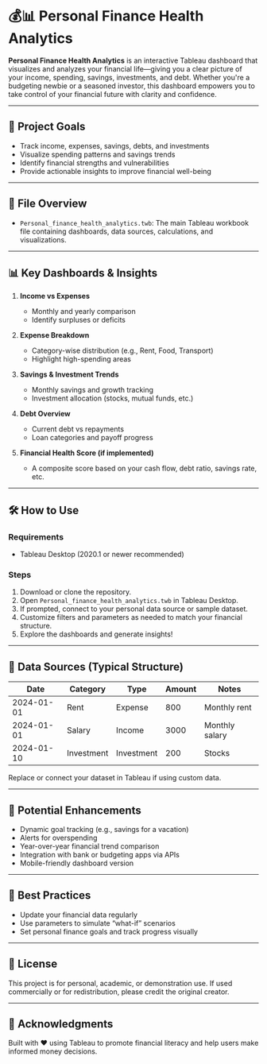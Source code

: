 # 💰📊 Personal Finance Health Analytics

**Personal Finance Health Analytics** is an interactive Tableau dashboard that visualizes and analyzes your financial life—giving you a clear picture of your income, spending, savings, investments, and debt. Whether you're a budgeting newbie or a seasoned investor, this dashboard empowers you to take control of your financial future with clarity and confidence.

---

## 🎯 Project Goals

- Track income, expenses, savings, debts, and investments
- Visualize spending patterns and savings trends
- Identify financial strengths and vulnerabilities
- Provide actionable insights to improve financial well-being

---

## 🧩 File Overview

- `Personal_finance_health_analytics.twb`: The main Tableau workbook file containing dashboards, data sources, calculations, and visualizations.

---

## 📊 Key Dashboards & Insights

1. **Income vs Expenses**
   - Monthly and yearly comparison
   - Identify surpluses or deficits

2. **Expense Breakdown**
   - Category-wise distribution (e.g., Rent, Food, Transport)
   - Highlight high-spending areas

3. **Savings & Investment Trends**
   - Monthly savings and growth tracking
   - Investment allocation (stocks, mutual funds, etc.)

4. **Debt Overview**
   - Current debt vs repayments
   - Loan categories and payoff progress

5. **Financial Health Score (if implemented)**
   - A composite score based on your cash flow, debt ratio, savings rate, etc.

---

## 🛠 How to Use

### Requirements
- Tableau Desktop (2020.1 or newer recommended)

### Steps
1. Download or clone the repository.
2. Open `Personal_finance_health_analytics.twb` in Tableau Desktop.
3. If prompted, connect to your personal data source or sample dataset.
4. Customize filters and parameters as needed to match your financial structure.
5. Explore the dashboards and generate insights!

---

## 🧠 Data Sources (Typical Structure)

| Date       | Category     | Type       | Amount | Notes          |
|------------|--------------|------------|--------|----------------|
| 2024-01-01 | Rent         | Expense    | 800    | Monthly rent   |
| 2024-01-01 | Salary       | Income     | 3000   | Monthly salary |
| 2024-01-10 | Investment   | Investment | 200    | Stocks         |

Replace or connect your dataset in Tableau if using custom data.

---

## 🔮 Potential Enhancements

- Dynamic goal tracking (e.g., savings for a vacation)
- Alerts for overspending
- Year-over-year financial trend comparison
- Integration with bank or budgeting apps via APIs
- Mobile-friendly dashboard version

---

## 📌 Best Practices

- Update your financial data regularly
- Use parameters to simulate “what-if” scenarios
- Set personal finance goals and track progress visually

---

## 📄 License

This project is for personal, academic, or demonstration use. If used commercially or for redistribution, please credit the original creator.

---

## 🙌 Acknowledgments

Built with ❤️ using Tableau to promote financial literacy and help users make informed money decisions.
